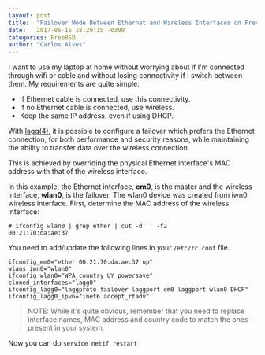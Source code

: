 ```yaml
---
layout: post
title:  "Failover Mode Between Ethernet and Wireless Interfaces on FreeBSD 11"
date:   2017-05-15 18:29:15 -0300
categories: FreeBSD
author: "Carlos Alves"
---
```


I want to use my laptop at home without worrying about if I'm connected through
wifi or cable and without losing connectivity if I switch between them.
My requirements are quite simple:

* If Ethernet cable is connected, use this connectivity.
* If no Ethernet cable is connected, use wireless.
* Keep the same IP address. even if using DHCP.

With [lagg(4)](http://www.freebsd.org/cgi/man.cgi?query=lagg&sektion=4&manpath=freebsd-release-ports),
it is possible to configure a failover which prefers the Ethernet 
connection, for both performance and security reasons, while maintaining the ability
to transfer data over the wireless connection.

This is achieved by overriding the physical Ethernet interface's MAC address with that of the wireless interface.

In this example, the Ethernet interface, **em0**, is the master and the wireless interface, **wlan0**, is the failover.
The wlan0 device was created from iwn0 wireless interface. First, determine the MAC address of the wireless interface:

```
# ifconfig wlan0 | grep ether | cut -d' ' -f2
00:21:70:da:ae:37
```
You need to add/update the following lines in your `/etc/rc.conf` file.

```
ifconfig_em0="ether 00:21:70:da:ae:37 up"
wlans_iwn0="wlan0"
ifconfig_wlan0="WPA country UY powersave"
cloned_interfaces="lagg0"
ifconfig_lagg0="laggproto failover laggport em0 laggport wlan0 DHCP"
ifconfig_lagg0_ipv6="inet6 accept_rtadv"
```

>NOTE: While it's quite obvious, remember that you need to replace interface names,
>MAC address and country code to match the ones present in your system.


Now you can do `service netif restart`
